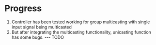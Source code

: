 # Progress
1. Controller has been tested working for group multicasting with single input signal being multicasted
2. But after integrating the multicasting functionality, unicasting function has some bugs. --- TODO